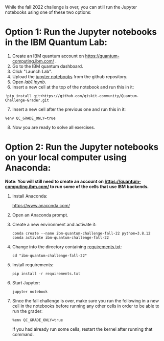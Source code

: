 While the fall 2022 challenge is over, you can still run the Jupyter notebooks using one of these two options:

Option 1: Run the Jupyter notebooks in the IBM Quantum Lab:
===========================================================

1. Create an IBM quantum account on https://quantum-computing.ibm.com/ .
2. Go to the IBM quantum dashboard.
3. Click "Launch Lab".
4. Upload the [jupyter notebooks](content) from the github repository.
5. Open _lab1.ipynb_.
6. Insert a new cell at the top of the notebook and run this in it:
```
!pip install git+https://github.com/qiskit-community/Quantum-Challenge-Grader.git
```
7. Insert a new cell after the previous one and run this in it:
```
%env QC_GRADE_ONLY=true
```
8. Now you are ready to solve all exercises.

Option 2: Run the Jupyter notebooks on your local computer using Anaconda:
==========================================================================

**Note: You will still need to create an account on https://quantum-computing.ibm.com/  to run some of the cells that use IBM backends.**

1. Install Anaconda:

    https://www.anaconda.com/

2. Open an Anaconda prompt.

3. Create a new environment and activate it:
    ```
    conda create --name ibm-quantum-challenge-fall-22 python=3.8.12
    conda activate ibm-quantum-challenge-fall-22
    ```

4. Change into the directory containing [requirements.txt](requirements.txt):
    ```
    cd "ibm-quantum-challenge-fall-22"
    ```

5. Install requirements:
    ```
    pip install -r requirements.txt
    ```
    
6. Start Jupyter:
    ```
    jupyter notebook
    ```

7. Since the fall challenge is over, make sure you run the following in a new cell in the notebooks before running any other cells in order to be able to run the grader:
    ```
    %env QC_GRADE_ONLY=true
    ```
    
    If you had already run some cells, restart the kernel after running that command.
